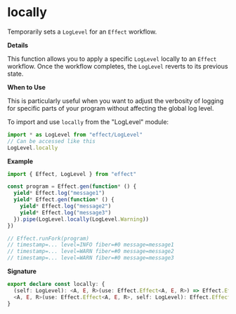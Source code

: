 # locally

Temporarily sets a `LogLevel` for an `Effect` workflow.

**Details**

This function allows you to apply a specific `LogLevel` locally to an
`Effect` workflow. Once the workflow completes, the `LogLevel` reverts to its
previous state.

**When to Use**

This is particularly useful when you want to adjust the verbosity of logging
for specific parts of your program without affecting the global log level.

To import and use `locally` from the "LogLevel" module:

```ts
import * as LogLevel from "effect/LogLevel"
// Can be accessed like this
LogLevel.locally
```

**Example**

```ts
import { Effect, LogLevel } from "effect"

const program = Effect.gen(function* () {
  yield* Effect.log("message1")
  yield* Effect.gen(function* () {
    yield* Effect.log("message2")
    yield* Effect.log("message3")
  }).pipe(LogLevel.locally(LogLevel.Warning))
})

// Effect.runFork(program)
// timestamp=... level=INFO fiber=#0 message=message1
// timestamp=... level=WARN fiber=#0 message=message2
// timestamp=... level=WARN fiber=#0 message=message3
```

**Signature**

```ts
export declare const locally: {
  (self: LogLevel): <A, E, R>(use: Effect.Effect<A, E, R>) => Effect.Effect<A, E, R>
  <A, E, R>(use: Effect.Effect<A, E, R>, self: LogLevel): Effect.Effect<A, E, R>
}
```
